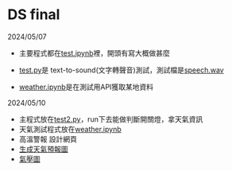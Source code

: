 # DS final
2024/05/07


- 主要程式都在[test.ipynb](期末/test.ipynb)裡，開頭有寫大概做甚麼


- [test.py](期末/test.py)是 text-to-sound(文字轉聲音)測試，測試檔是[speech.wav](期末/speech.wav)


- [weather.ipynb](期末/weather.ipynb)是在測試用API獲取某地資料

2024/05/10


-  主程式放在[test2.py](期末/test2.py)，run下去能做判斷開關燈，拿天氣資訊
-  天氣測試程式放在[weather.ipynb](期末/weather.ipynb)
-  高溫警報  設計網頁
-  [生成天氣預報圖](https://openweathermap.org/widgets-constructor)
-  [氣壓圖](https://openweathermap.org/api/weathermaps)
